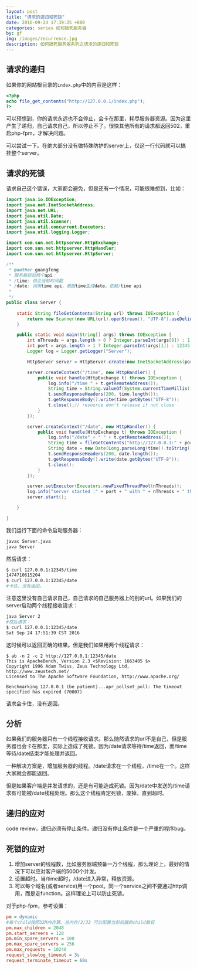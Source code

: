```yaml
---
layout: post
title: "请求的递归和死锁"
date: 2016-09-24 17:39:25 +800
categories: series 如何搞死服务器
by: gf
img: /images/recurrence.jpg
description: 如何搞死服务器系列之请求的递归和死锁
---
```


## 请求的递归

如果你的网站根目录的`index.php`中的内容是这样：

```php
<?php
echo file_get_contents("http://127.0.0.1/index.php");
?>
```

可以预想到，你的请求永远也不会停止，会卡在那里，耗尽服务器资源。因为这里产生了递归，自己请求自己，所以停止不了。很快其他所有的请求都返回502，重启php-fpm，才解决问题。

可以尝试一下。在绝大部分没有做特殊防护的server上，仅这一行代码就可以搞挂整个server。

## 请求的死锁

请求自己这个错误，大家都会避免，但是还有一个情况，可能很难想到，比如：

```java
import java.io.IOException;
import java.net.InetSocketAddress;
import java.net.URL;
import java.util.Date;
import java.util.Scanner;
import java.util.concurrent.Executors;
import java.util.logging.Logger;

import com.sun.net.httpserver.HttpExchange;
import com.sun.net.httpserver.HttpHandler;
import com.sun.net.httpserver.HttpServer;

/**
 * @author guangfeng
 * 服务器启动两个api：
 * /time: 但会当前时间戳
 * /date: 调用time api，根据time生成date。依赖/time api
 *
 */
public class Server {
	
	static String fileGetContents(String url) throws IOException {
		return new Scanner(new URL(url).openStream(), "UTF-8").useDelimiter("\\A").next();
	}

	public static void main(String[] args) throws IOException {
		int nThreads = args.length > 0 ? Integer.parseInt(args[0]) : 1;
		int port = args.length > 1 ? Integer.parseInt(args[1]) : 12345;
		Logger log = Logger.getLogger("Server");

		HttpServer server = HttpServer.create(new InetSocketAddress(port), 0);

		server.createContext("/time", new HttpHandler() {
			public void handle(HttpExchange t) throws IOException {
				log.info("/time " + t.getRemoteAddress());
				String time = String.valueOf(System.currentTimeMillis());
				t.sendResponseHeaders(200, time.length());
				t.getResponseBody().write(time.getBytes("UTF-8"));
				t.close();// resource don't release if not close
			}
		});

		server.createContext("/date", new HttpHandler() {
			public void handle(HttpExchange t) throws IOException {
				log.info("/date" + " " + t.getRemoteAddress());
				String time = fileGetContents("http://127.0.0.1:" + port + "/time");
				String date = new Date(Long.parseLong(time)).toString();
				t.sendResponseHeaders(200, date.length());
				t.getResponseBody().write(date.getBytes("UTF-8"));
				t.close();
			}
		});

		server.setExecutor(Executors.newFixedThreadPool(nThreads));
		log.info("server started :" + port + " with " + nThreads + " threads");
		server.start();

	}

}


```

我们运行下面的命令启动服务器：

```bash
javac Server.java
java Server
```

然后请求：

```bash
$ curl 127.0.0.1:12345/time
1474710615204
$ curl 127.0.0.1:12345/date
#卡住，没有返回。
```

注意这里没有自己请求自己，自己请求的自己服务器上的别的url。如果我们的server启动两个线程接收请求：

```bash
java Server 2
#然后请求：
$ curl 127.0.0.1:12345/date
Sat Sep 24 17:51:39 CST 2016
```

这时候可以返回正确的结果。但是我们如果用两个线程请求：

```
$ ab -n 2 -c 2 http://127.0.0.1:12345/date
This is ApacheBench, Version 2.3 <$Revision: 1663405 $>
Copyright 1996 Adam Twiss, Zeus Technology Ltd, http://www.zeustech.net/
Licensed to The Apache Software Foundation, http://www.apache.org/

Benchmarking 127.0.0.1 (be patient)...apr_pollset_poll: The timeout specified has expired (70007)

```

请求会卡住，没有返回。


## 分析

如果我们的服务器只有一个线程接收请求。那么随然请求的url不是自己，但是服务器也会卡在那里，实际上造成了死锁。因为/date请求等待/time返回，而/time等待/date结束才能处理并返回。

一种解决方案是，增加服务器的线程。/date请求在一个线程，/time在一个。这样大家就会都能返回。

但是如果客户端是并发请求的，还是有可能造成死锁。因为/date中发送的/time请求有可能被/date线程处理。那么这个线程肯定死锁，废掉，直到超时。

## 递归的应对

code review，递归必须有停止条件。递归没有停止条件是一个严重的程序bug。

## 死锁的应对

1. 增加server的线程数，比如服务器端预备一万个线程，那么理论上，最好的情况下可以应对客户端的5000个并发。
2. 设置超时。当/time超时，/date进入异常，释放资源。
3. 可以每个域名(或者service)用一个pool。同一个service之间不要通过http调用，而是走function。这样理论上可以防止死锁。

对于php-fpm，参考设置：

```ini
pm = dynamic
#每个child按照32M内存算。总内存/2/32 可以配置当前机器的child数目
pm.max_children = 2048
pm.start_servers = 128
pm.min_spare_servers = 100
pm.max_spare_servers = 256
pm.max_requests = 10240
request_slowlog_timeout = 3s
request_terminate_timeout = 60s
```